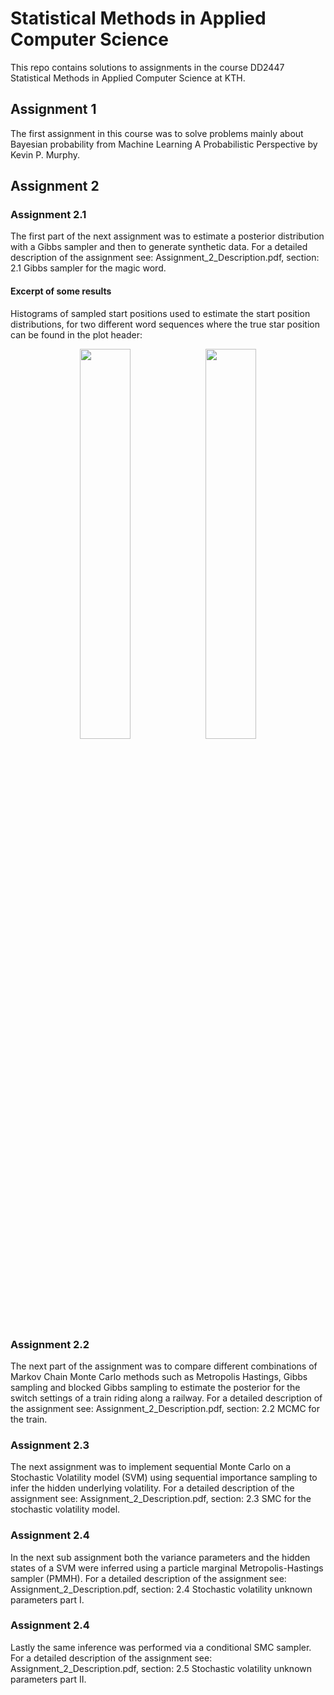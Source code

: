 # Statistical Methods in Applied Computer Science
This repo contains solutions to assignments in the course DD2447 Statistical Methods in Applied Computer Science at KTH.


## Assignment 1
The first assignment in this course was to solve problems mainly about Bayesian probability from Machine Learning A Probabilistic 
Perspective by Kevin P. Murphy. 

## Assignment 2
### Assignment 2.1
The first part of the next assignment was to estimate a posterior distribution with a Gibbs sampler and then to generate synthetic 
data. For a detailed description of the assignment see: Assignment_2_Description.pdf, section: 2.1 Gibbs sampler for the magic word.

#### Excerpt of some results
Histograms of sampled start positions used to estimate the start position distributions, for two different word sequences where the true star position can be found in the plot header:
<p float="left" align='center'>  
  <img src='https://github.com/alexandrahotti/Statistical-Methods-in-Applied-Computer-Science/blob/master/Assignment%202/2.1%20-%20Magic%20Word%20Gibbs%20Sampler/results/dist_word_seq_1.png' width="40%" height="40%"
 /><img src='https://github.com/alexandrahotti/Statistical-Methods-in-Applied-Computer-Science/blob/master/Assignment%202/2.1%20-%20Magic%20Word%20Gibbs%20Sampler/results/dist_word_seq_2.png' width="40%" height="40%"
 />


### Assignment 2.2
The next part of the assignment was to compare different combinations of Markov Chain Monte Carlo methods such as Metropolis Hastings, 
Gibbs sampling and blocked Gibbs sampling to estimate the posterior for the switch settings of a train riding along a
railway. For a detailed description of the assignment see: Assignment_2_Description.pdf, section: 2.2 MCMC for the train.

### Assignment 2.3
The next assignment was to implement sequential Monte Carlo on a Stochastic Volatility model (SVM) using sequential
importance sampling to infer the hidden underlying volatility. For a detailed description of the assignment see: Assignment_2_Description.pdf, section: 2.3 SMC for the stochastic volatility model.

### Assignment 2.4
In the next sub assignment both the variance parameters and the hidden states of a SVM were inferred using a particle marginal 
Metropolis-Hastings sampler (PMMH). For a detailed description of the assignment see: Assignment_2_Description.pdf, section: 2.4 Stochastic volatility unknown parameters part I.

### Assignment 2.4
Lastly the same inference was performed via a conditional SMC sampler. For a detailed description of the assignment see: Assignment_2_Description.pdf, section: 2.5 Stochastic volatility unknown parameters part II.
